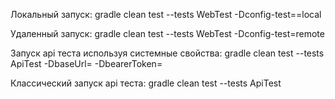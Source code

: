 Локальный запуск:
gradle clean test --tests WebTest -Dconfig-test==local

Удаленный запуск:
gradle clean test --tests WebTest -Dconfig-test=remote


Запуск api теста используя системные свойства:
gradle clean test --tests ApiTest -DbaseUrl= -DbearerToken=

Классический запуск api теста:
gradle clean test --tests ApiTest
